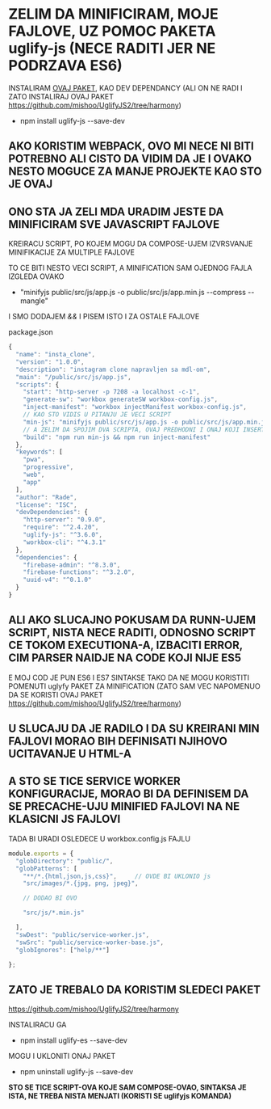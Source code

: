 # ZELIM DA MINIFICIRAM, MOJE FAJLOVE, UZ POMOC PAKETA uglify-js (NECE RADITI JER NE PODRZAVA ES6)

INSTALIRAM [OVAJ PAKET](https://www.npmjs.com/package/uglify-js), KAO DEV DEPENDANCY (ALI ON NE RADI I ZATO INSTALIRAJ OVAJ PAKET <https://github.com/mishoo/UglifyJS2/tree/harmony>)

- npm install uglify-js --save-dev

## AKO KORISTIM WEBPACK, OVO MI NECE NI BITI POTREBNO ALI CISTO DA VIDIM DA JE I OVAKO NESTO MOGUCE ZA MANJE PROJEKTE KAO STO JE OVAJ

## ONO STA JA ZELI MDA URADIM JESTE DA MINIFICIRAM SVE JAVASCRIPT FAJLOVE

KREIRACU SCRIPT, PO KOJEM MOGU DA COMPOSE-UJEM IZVRSVANJE MINIFIKACIJE ZA MULTIPLE FAJLOVE

TO CE BITI NESTO VECI SCRIPT, A MINIFICATION SAM OJEDNOG FAJLA IZGLEDA OVAKO

- "minifyjs public/src/js/app.js -o public/src/js/app.min.js --compress --mangle"

I SMO DODAJEM *&&* I PISEM ISTO I ZA OSTALE FAJLOVE

package.json

```javascript
{
  "name": "insta_clone",
  "version": "1.0.0",
  "description": "instagram clone napravljen sa mdl-om",
  "main": "/public/src/js/app.js",
  "scripts": {
    "start": "http-server -p 7208 -a localhost -c-1",
    "generate-sw": "workbox generateSW workbox-config.js",
    "inject-manifest": "workbox injectManifest workbox-config.js",
    // KAO STO VIDIS U PITANJU JE VECI SCRIPT
    "min-js": "minifyjs public/src/js/app.js -o public/src/js/app.min.js --compress --mangle && minifyjs public/src/js/feed.js -o public/src/js/feed.min.js --compress --mangle && minifyjs public/src/js/idb.js -o public/src/js/idb.min.js --compress --mangle && minifyjs public/src/js/utility.js -o public/src/js/utility.min.js --compress --mangle",
    // A ZELIM DA SPOJIM DVA SCRIPTA, OVAJ PREDHODNI I ONAJ KOJI INSERT-UJE PRECACHE MANIFEST
    "build": "npm run min-js && npm run inject-manifest"
  },
  "keywords": [
    "pwa",
    "progressive",
    "web",
    "app"
  ],
  "author": "Rade",
  "license": "ISC",
  "devDependencies": {
    "http-server": "0.9.0",
    "require": "^2.4.20",
    "uglify-js": "^3.6.0",
    "workbox-cli": "^4.3.1"
  },
  "dependencies": {
    "firebase-admin": "^8.3.0",
    "firebase-functions": "^3.2.0",
    "uuid-v4": "^0.1.0"
  }
}

```

## ALI AKO SLUCAJNO POKUSAM DA RUNN-UJEM SCRIPT, NISTA NECE RADITI, ODNOSNO SCRIPT CE TOKOM EXECUTIONA-A, IZBACITI ERROR, CIM PARSER NAIDJE NA CODE KOJI NIJE ES5

E MOJ COD JE PUN ES6 I ES7 SINTAKSE TAKO DA NE MOGU KORISTITI POMENUTI uglyfy PAKET ZA MINIFICATION (ZATO SAM VEC NAPOMENUO DA SE KORISTI OVAJ PAKET <https://github.com/mishoo/UglifyJS2/tree/harmony>)

## U SLUCAJU DA JE RADILO I DA SU KREIRANI MIN FAJLOVI MORAO BIH DEFINISATI NJIHOVO UCITAVANJE U HTML-A

## A STO SE TICE SERVICE WORKER KONFIGURACIJE, MORAO BI DA DEFINISEM DA SE PRECACHE-UJU MINIFIED FAJLOVI NA NE KLASICNI JS FAJLOVI

TADA BI URADI OSLEDECE U workbox.config.js FAJLU

```javascript
module.exports = {
  "globDirectory": "public/",
  "globPatterns": [
    "**/*.{html,json,js,css}",     // OVDE BI UKLONIO js
    "src/images/*.{jpg, png, jpeg}",

    // DODAO BI OVO

    "src/js/*.min.js"

  ],
  "swDest": "public/service-worker.js",
  "swSrc": "public/service-worker-base.js",
  "globIgnores": ["help/**"]

};
```

## ZATO JE TREBALO DA KORISTIM SLEDECI PAKET

<https://github.com/mishoo/UglifyJS2/tree/harmony>

INSTALIRACU GA

- npm install uglify-es --save-dev

MOGU I UKLONITI ONAJ PAKET

- npm uninstall uglify-js --save-dev

**STO SE TICE SCRIPT-OVA KOJE SAM COMPOSE-OVAO, SINTAKSA JE ISTA, NE TREBA NISTA MENJATI (KORISTI SE uglifyjs KOMANDA)**
